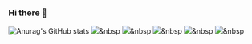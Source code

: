 ### Hi there 👋

<!--
**qkrtkdwns3410/qkrtkdwns3410** is a ✨ _special_ ✨ repository because its `README.md` (this file) appears on your GitHub profile.

Here are some ideas to get you started:

- 🔭 I’m currently working on ...
- 🌱 I’m currently learning ...
- 👯 I’m looking to collaborate on ...
- 🤔 I’m looking for help with ...
- 💬 Ask me about ...
- 📫 How to reach me: ...
- 😄 Pronouns: ...
- ⚡ Fun fact: ...
-->
![Anurag's GitHub stats](https://github-readme-stats.vercel.app/api?username=qkrtkdwns3410&&show_icons=true&theme=dark)
<img src="https://img.shields.io/badge/#007396?style=flat-square&logoJava&logoColor=white"/></a>&nbsp
<img src="https://img.shields.io/badge/#F7DF1E?style=flat-square&logo=JavaScript&logoColor=white"/></a>&nbsp
<img src="https://img.shields.io/badge/#3776AB?style=flat-square&logo=Python&logoColor=white"/></a>&nbsp
<img src="https://img.shields.io/badge/#E34F26?style=flat-square&logo=HTML5&logoColor=white"/></a>&nbsp
<img src="https://img.shields.io/badge/#6DB33F?style=flat-square&logo=Spring&logoColor=white"/></a>&nbsp
